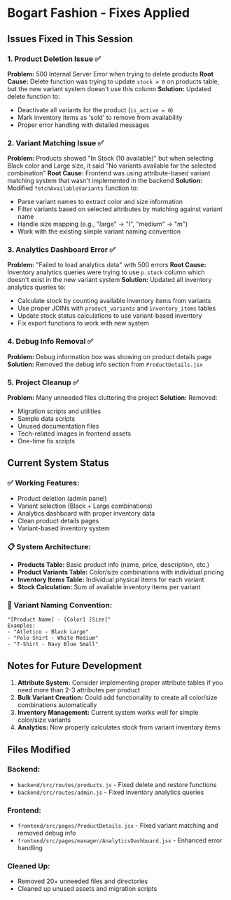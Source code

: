 # Bogart Fashion - Fixes Applied

## Issues Fixed in This Session

### 1. Product Deletion Issue ✅
**Problem:** 500 Internal Server Error when trying to delete products
**Root Cause:** Delete function was trying to update `stock = 0` on products table, but the new variant system doesn't use this column
**Solution:** Updated delete function to:
- Deactivate all variants for the product (`is_active = 0`)
- Mark inventory items as 'sold' to remove from availability
- Proper error handling with detailed messages

### 2. Variant Matching Issue ✅
**Problem:** Products showed "In Stock (10 available)" but when selecting Black color and Large size, it said "No variants available for the selected combination"
**Root Cause:** Frontend was using attribute-based variant matching system that wasn't implemented in the backend
**Solution:** Modified `fetchAvailableVariants` function to:
- Parse variant names to extract color and size information
- Filter variants based on selected attributes by matching against variant name
- Handle size mapping (e.g., "large" → "l", "medium" → "m")
- Work with the existing simple variant naming convention

### 3. Analytics Dashboard Error ✅
**Problem:** "Failed to load analytics data" with 500 errors
**Root Cause:** Inventory analytics queries were trying to use `p.stock` column which doesn't exist in the new variant system
**Solution:** Updated all inventory analytics queries to:
- Calculate stock by counting available inventory items from variants
- Use proper JOINs with `product_variants` and `inventory_items` tables
- Update stock status calculations to use variant-based inventory
- Fix export functions to work with new system

### 4. Debug Info Removal ✅
**Problem:** Debug information box was showing on product details page
**Solution:** Removed the debug info section from `ProductDetails.jsx`

### 5. Project Cleanup ✅
**Problem:** Many unneeded files cluttering the project
**Solution:** Removed:
- Migration scripts and utilities
- Sample data scripts
- Unused documentation files
- Tech-related images in frontend assets
- One-time fix scripts

## Current System Status

### ✅ Working Features:
- Product deletion (admin panel)
- Variant selection (Black + Large combinations)
- Analytics dashboard with proper inventory data
- Clean product details pages
- Variant-based inventory system

### 📋 System Architecture:
- **Products Table:** Basic product info (name, price, description, etc.)
- **Product Variants Table:** Color/size combinations with individual pricing
- **Inventory Items Table:** Individual physical items for each variant
- **Stock Calculation:** Sum of available inventory items per variant

### 🎯 Variant Naming Convention:
```
"[Product Name] - [Color] [Size]"
Examples:
- "Atletico - Black Large"
- "Polo Shirt - White Medium"
- "T-Shirt - Navy Blue Small"
```

## Notes for Future Development

1. **Attribute System:** Consider implementing proper attribute tables if you need more than 2-3 attributes per product
2. **Bulk Variant Creation:** Could add functionality to create all color/size combinations automatically
3. **Inventory Management:** Current system works well for simple color/size variants
4. **Analytics:** Now properly calculates stock from variant inventory items

## Files Modified

### Backend:
- `backend/src/routes/products.js` - Fixed delete and restore functions
- `backend/src/routes/admin.js` - Fixed inventory analytics queries

### Frontend:
- `frontend/src/pages/ProductDetails.jsx` - Fixed variant matching and removed debug info
- `frontend/src/pages/manager/AnalyticsDashboard.jsx` - Enhanced error handling

### Cleaned Up:
- Removed 20+ unneeded files and directories
- Cleaned up unused assets and migration scripts
